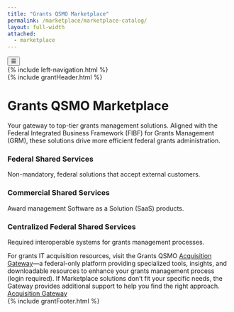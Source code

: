 ```yaml
---
title: "Grants QSMO Marketplace"
permalink: /marketplace/marketplace-catalog/
layout: full-width
attached:
  - marketplace
---
```


<div class="grid-container">
<button class="menu-toggle" onclick="toggleSidebar()">☰</button>
  <div id="esgms-header" class="grid-row">
    {% include left-navigation.html %}
   <div class="column-left desktop:grid-col-9">
      {% include grantHeader.html %}
      <div class="home-content">
        <h1>Grants QSMO Marketplace</h1>
      <div class="subtitle">
      Your gateway to top-tier grants management solutions. Aligned with the
      <span class="highlight">Federal Integrated Business Framework (FIBF)</span>
      for Grants Management (GRM), these solutions drive more efficient federal grants administration.
    </div>
    <div class="boxes">
      <div class="box federal">
        <h3>Federal Shared Services</h3>
        <p>Non-mandatory, federal solutions that accept external customers.</p>
      </div>
      <div class="box commercial">
        <h3>Commercial Shared Services</h3>
        <p>Award management Software as a Solution (SaaS) products.</p>
      </div>
      <div class="box centralized">
        <h3>Centralized Federal Shared Services</h3>
        <p>Required interoperable systems for grants management processes.</p>
      </div>
    </div>
    <div class="acquisition-text">
      For grants IT acquisition resources, visit the Grants QSMO
      <a href="#" class="highlight">Acquisition Gateway</a>—a federal-only platform providing specialized tools, insights, and downloadable resources to enhance your grants management process (login required). If Marketplace solutions don’t fit your specific needs, the Gateway provides additional support to help you find the right approach.
    </div>
    <div class="button-wrapper">
      <a href="#" class="gateway-button">Acquisition Gateway</a>
    </div>
      </div>
      {% include grantFooter.html %}
    </div> 
  </div>
</div>
